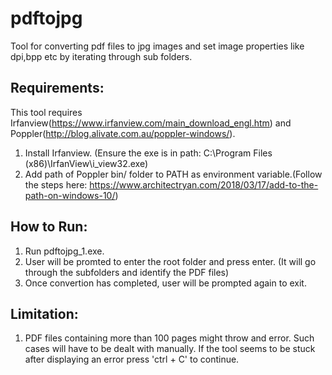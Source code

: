 # pdftojpg
Tool for converting pdf files to jpg images and set image properties like dpi,bpp etc by iterating through sub folders.

## Requirements:

This tool requires Irfanview(https://www.irfanview.com/main_download_engl.htm) and Poppler(http://blog.alivate.com.au/poppler-windows/).

1. Install Irfanview. (Ensure the exe is in path: C:\Program Files (x86)\IrfanView\i_view32.exe)
2. Add path of Poppler bin/ folder to PATH as environment variable.(Follow the steps here:   	https://www.architectryan.com/2018/03/17/add-to-the-path-on-windows-10/)


## How to Run:

1. Run pdftojpg_1.exe.
2. User will be promted to enter the root folder and press enter. (It will go through the subfolders and identify the PDF files)
3. Once convertion has completed, user will be prompted again to exit.

## Limitation:

1. PDF files containing more than 100 pages might throw and error. Such cases will have to be dealt with manually.
	If the tool seems to be stuck after displaying an error press 'ctrl + C' to continue. 

